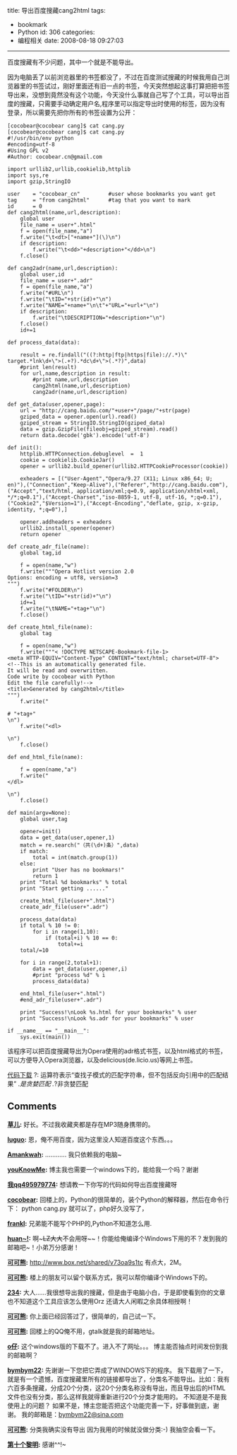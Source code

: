 title: 导出百度搜藏cang2html
tags:
  - bookmark
  - Python
id: 306
categories:
  - 编程相关
date: 2008-08-18 09:27:03
---

百度搜藏有不少问题，其中一个就是不能导出。

因为电脑丢了以前浏览器里的书签都没了，不过在百度测试搜藏的时候我用自己浏览器里的书签试过，刚好里面还有旧一点的书签，今天突然想起这事打算把把书签导出来，没想到竟然没有这个功能，今天没什么事就自己写了个工具，可以导出百度的搜藏，只需要手动确定用户名,程序里可以指定导出时使用的标签，因为没有登录，所以需要先把你所有的书签设置为公开：


	[cocobear@cocobear cang]$ cat cang.py 
	[cocobear@cocobear cang]$ cat cang.py 
	#!/usr/bin/env python
	#encoding=utf-8
	#Using GPL v2
	#Author: cocobear.cn@gmail.com

	import urllib2,urllib,cookielib,httplib
	import sys,re
	import gzip,StringIO

	user    = "cocobear_cn"         #user whose bookmarks you want get
	tag     = "from cang2html"      #tag that you want to mark
	id      = 0
	def cang2html(name,url,description):
	    global user
	    file_name = user+".html"
	    f = open(file_name,"a")
	    f.write("\t<dt>["+name+"](\)\n")
	    if description:
	        f.write("\t<dd>"+description+"</dd>\n")
	    f.close()

	def cang2adr(name,url,description):
	    global user,id
	    file_name = user+".adr"
	    f = open(file_name,"a")
	    f.write("#URL\n")
	    f.write("\tID="+str(id)+"\n")
	    f.write("NAME="+name+"\n\t"+"URL="+url+"\n")
	    if description:
	        f.write("\tDESCRIPTION="+description+"\n")
	    f.close()
	    id+=1

	def process_data(data):

	    result = re.findall("((?:http|ftp|https|file)://.*)\" target.*lnk\d+\">(.+?).*dc\d+\">(.*?)",data)
	    #print len(result)
	    for url,name,description in result:
	        #print name,url,description
	        cang2html(name,url,description)
	        cang2adr(name,url,description)

	def get_data(user,opener,page):
	    url = "http://cang.baidu.com/"+user+"/page/"+str(page)
	    gziped_data = opener.open(url).read()
	    gziped_stream = StringIO.StringIO(gziped_data)
	    data = gzip.GzipFile(fileobj=gziped_stream).read()
	    return data.decode('gbk').encode('utf-8')

	def init():
	    httplib.HTTPConnection.debuglevel  =  1 
	    cookie = cookielib.CookieJar()
	    opener = urllib2.build_opener(urllib2.HTTPCookieProcessor(cookie))

	    exheaders = [("User-Agent","Opera/9.27 (X11; Linux x86_64; U; en)"),("Connection","Keep-Alive"),("Referer","http://cang.baidu.com"),("Accept","text/html, application/xml;q=0.9, application/xhtml+xml, */*;q=0.1"),("Accept-Charset","iso-8859-1, utf-8, utf-16, *;q=0.1"),("Cookie2","$Version=1"),("Accept-Encoding","deflate, gzip, x-gzip, identity, *;q=0"),]

	    opener.addheaders = exheaders
	    urllib2.install_opener(opener)
	    return opener

	def create_adr_file(name):
	    global tag,id

	    f = open(name,"w")
	    f.write("""Opera Hotlist version 2.0
	Options: encoding = utf8, version=3
	""")
	    f.write("#FOLDER\n")
	    f.write("\tID="+str(id)+"\n")
	    id+=1
	    f.write("\tNAME="+tag+"\n")
	    f.close()

	def create_html_file(name):
	    global tag

	    f = open(name,"w")
	    f.write("""< !DOCTYPE NETSCAPE-Bookmark-file-1>
	<meta HTTP-EQUIV="Content-Type" CONTENT="text/html; charset=UTF-8">
	<!--This is an automatically generated file.
	It will be read and overwritten.
	Code write by cocobear with Python
	Edit the file carefully!-->
	<title>Generated by cang2html</title>
	""")
	    f.write("

	# "+tag+"
	\n")
	    f.write("<dl>

	\n")
	    f.close()

	def end_html_file(name):

	    f = open(name,"a")
	    f.write("
	</dl>

	\n")
	    f.close()

	def main(argv=None):
	    global user,tag

	    opener=init()
	    data = get_data(user,opener,1)
	    match = re.search("（共(\d+)条）",data)
	    if match:
	        total = int(match.group(1))
	    else:
	        print "User has no bookmars!"
	        return 1
	    print "Total %d bookmarks" % total
	    print "Start getting ......"

	    create_html_file(user+".html")
	    create_adr_file(user+".adr")

	    process_data(data)
	    if total % 10 != 0:
	        for i in range(1,10):
	            if (total+i) % 10 == 0:
	                total+=i
	    total/=10

	    for i in range(2,total+1):
	        data = get_data(user,opener,i)
	        #print "process %d" % i
	        process_data(data)

	    end_html_file(user+".html")
	    #end_adr_file(user+".adr")

	    print "Success!\nLook %s.html for your bookmarks" % user
	    print "Success!\nLook %s.adr for your bookmarks" % user

	if __name__ == "__main__":
	    sys.exit(main())


该程序可以把百度搜藏导出为Opera使用的adr格式书签，以及html格式的书签，可以方便导入Opera浏览器，以及delicious(de.licio.us)等网上书签。

[代码下载](http://cocobear.github.io/code/cang.py)
?: 运算符表示“查找子模式的匹配字符串，但不包括反向引用中的匹配结果”
.*是贪婪匹配
.*?非贪婪匹配


## Comments

**[草儿](#4044 "2008-08-18 14:03:08"):** 好长。不过我收藏夹都是存在MP3随身携带的。

**[luguo](#4045 "2008-08-18 16:40:37"):** 恩，俺不用百度，因为这里没人知道百度这个东西。。。

**[Amankwah](#4046 "2008-08-18 21:26:01"):** ............ 我只依赖我的电脑~

**[youKnowMe](#5805 "2009-05-01 23:11:30"):** 博主我也需要一个windows下的，能给我一个吗？谢谢

**[我qq495979774](#4403 "2008-10-04 12:39:41"):** 想请教一下你写的代码如何导出百度搜藏呀

**[cocobear](#4616 "2008-11-18 11:34:24"):** 回楼上的，Python的很简单的，装个Python的解释器，然后在命令行下： python cang.py 就可以了，php好久没写了，

**[frankl](#4615 "2008-11-17 16:25:40"):** 兄弟能不能写个PHP的,Python不知道怎么用.

**[huan~!](#4925 "2009-01-27 12:01:00"):** 啊~~~LZ大大~~不会用呀~~！你能给俺编译个Windows下用的不？发到我的邮箱吧~！小弟万分感谢！

**[可可熊](#5825 "2009-05-04 09:48:02"):** http://www.box.net/shared/v73oa9s1tc 有点大，2M。

**[可可熊](#4329 "2008-09-18 09:03:10"):** 楼上的朋友可以留个联系方式，我可以帮你编译个Windows下的。

**[234](#4327 "2008-09-18 03:45:19"):** 大人……我很想导出我的搜藏，但是由于电脑小白，于是即使看到你的文章也不知道这个工具应该怎么使用Orz 还请大人闲暇之余具体相授啊！

**[可可熊](#4972 "2009-02-01 13:41:17"):** 你上面已经回答过了，很简单的，自己试一下。

**[可可熊](#4437 "2008-10-10 11:29:16"):** 回楼上的QQ俺不用，gtalk就是我的邮箱地址。

**[o仔](#6254 "2009-07-23 11:39:01"):** 这个windows版的下载不了。进入不了网址。。。 博主能否抽点时间发份到我的邮箱啊？

**[bymbym22](#6826 "2009-12-13 07:09:55"):** 先谢谢一下您把它弄成了WINDOWS下的程序。 我下载用了一下，就是有一个遗憾，百度搜藏里所有的链接都导出了，分类名不能导出。比如：我有六百多条搜藏，分成20个分类，这20个分类名称没有导出，而且导出后的HTML文件也没有分类，那么这样我就得重新进行20个分类才能用的。 不知道是不是我使用上的问题？ 如果不是，博主您能否把这个功能完善一下，好事做到底，谢谢。 我的邮箱是：bymbym22@sina.com

**[可可熊](#6829 "2009-12-13 11:42:52"):** 分类我确实没有导出 因为我用的时候就没做分类:-) 我抽空会看一下。

**[第十个黎明](#8992 "2010-11-25 17:25:00"):** 感谢^^!~

